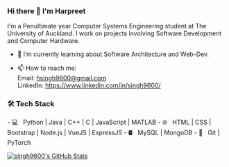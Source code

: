 ### Hi there 👋 I'm Harpreet
I'm a Penultimate year Computer Systems Engineering student at The University of Auckland. I work on projects involving Software Development and Computer Hardware. 

- 🌱 I’m currently learning about Software Architecture and Web-Dev. 
<!-- - ⚡ **Languages**: C, C++, Java, Python, JavaScript | **Technologies**: PyTorch, NodeJs, Flutter, VueJs, ExpressJS -->
- 📫 How to reach me: <br>Email: hsingh9600@gmail.com<br> LinkedIn: https://www.linkedin.com/in/singh9600/

<h3>🛠 Tech Stack</h3>
- 💻 &nbsp; Python | Java | C++ | C | JavaScript | MATLAB
- 🌐 &nbsp; HTML | CSS | Bootstrap | Node.js | VueJS | ExpressJS
- 🛢 &nbsp; MySQL | MongoDB
- 🔧 &nbsp; Git | PyTorch

[![singh9600's GitHub Stats](https://github-readme-stats.vercel.app/api?username=singh9600&show_icons=true)](https://github.com/singh9600)


<!--
**singh9600/singh9600** is a ✨ _special_ ✨ repository because its `README.md` (this file) appears on your GitHub profile.

Here are some ideas to get you started:

- 🔭 I’m currently working on ...
- 🌱 I’m currently learning ...
- 👯 I’m looking to collaborate on ...
- 🤔 I’m looking for help with ...
- 💬 Ask me about ...
- 📫 How to reach me: ...
- 😄 Pronouns: ...
- ⚡ Fun fact: ...
-->
